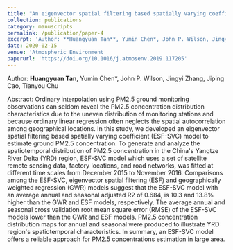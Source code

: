```yaml
---
title: "An eigenvector spatial filtering based spatially varying coefficient model for PM2.5 concentration estimation: A case study in Yangtze River Delta region of China"
collection: publications
category: manuscripts
permalink: /publication/paper-4
excerpt: 'Author: **Huangyuan Tan**, Yumin Chen*, John P. Wilson, Jingyi Zhang, Jiping Cao, Tianyou Chu'
date: 2020-02-15
venue: 'Atmospheric Environment'
paperurl: 'https://doi.org/10.1016/j.atmosenv.2019.117205'
---
```

Author: **Huangyuan Tan**, Yumin Chen*, John P. Wilson, Jingyi Zhang, Jiping Cao, Tianyou Chu

Abstract: Ordinary interpolation using PM2.5 ground monitoring observations can seldom reveal the PM2.5 concentration distribution characteristics due to the uneven distribution of monitoring stations and because ordinary linear regression often neglects the spatial autocorrelation among geographical locations. In this study, we developed an eigenvector spatial filtering based spatially varying coefficient (ESF-SVC) model to estimate ground PM2.5 concentration. To generate and analyze the spatiotemporal distribution of PM2.5 concentration in the China's Yangtze River Delta (YRD) region, ESF-SVC model which uses a set of satellite remote sensing data, factory locations, and road networks, was fitted at different time scales from December 2015 to November 2016. Comparisons among the ESF-SVC, eigenvector spatial filtering (ESF) and geographically weighted regression (GWR) models suggest that the ESF-SVC model with an average annual and seasonal adjusted R2 of 0.684, is 10.3 and 13.8% higher than the GWR and ESF models, respectively. The average annual and seasonal cross validation root mean square error (RMSE) of the ESF-SVC models lower than the GWR and ESF models. PM2.5 concentration distribution maps for annual and seasonal were produced to illustrate YRD region's spatiotemporal characteristics. In summary, an ESF-SVC model offers a reliable approach for PM2.5 concentrations estimation in large area.
